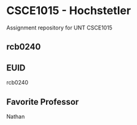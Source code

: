 # CSCE1015 - Hochstetler
Assignment repository for UNT CSCE1015
## rcb0240
## EUID
rcb0240
## Favorite Professor
Nathan
